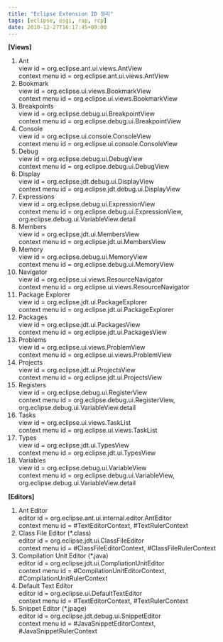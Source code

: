 ```yaml
---
title: "Eclipse Extension ID 정리"
tags: [eclipse, osgi, rap, rcp]
date: 2010-12-27T16:17:45+09:00
---
```


**[Views]**  

1. Ant  
view id = org.eclipse.ant.ui.views.AntView  
context menu id = org.eclipse.ant.ui.views.AntView  
2. Bookmark  
view id = org.eclipse.ui.views.BookmarkView  
context menu id = org.eclipse.ui.views.BookmarkView  
3. Breakpoints  
view id = org.eclipse.debug.ui.BreakpointView  
context menu id = org.eclipse.debug.ui.BreakpointView  
4. Console  
view id = org.eclipse.ui.console.ConsoleView  
context menu id = org.eclipse.ui.console.ConsoleView  
5. Debug  
view id = org.eclipse.debug.ui.DebugView  
context menu id = org.eclipse.debug.ui.DebugView  
6. Display  
view id = org.eclipse.jdt.debug.ui.DisplayView  
context menu id = org.eclipse.jdt.debug.ui.DisplayView  
7. Expressions  
view id = org.eclipse.debug.ui.ExpressionView  
context menu id = org.eclipse.debug.ui.ExpressionView, org.eclipse.debug.ui.VariableView.detail  
8. Members  
view id = org.eclipse.jdt.ui.MembersView  
context menu id = org.eclipse.jdt.ui.MembersView  
9. Memory  
view id = org.eclipse.debug.ui.MemoryView  
context menu id = org.eclipse.debug.ui.MemoryView  
10. Navigator  
view id = org.eclipse.ui.views.ResourceNavigator  
context menu id = org.eclipse.ui.views.ResourceNavigator  
11. Package Explorer  
view id = org.eclipse.jdt.ui.PackageExplorer  
context menu id = org.eclipse.jdt.ui.PackageExplorer  
12. Packages  
view id = org.eclipse.jdt.ui.PackagesView  
context menu id = org.eclipse.jdt.ui.PackagesView  
13. Problems  
view id = org.eclipse.ui.views.ProblemView  
context menu id = org.eclipse.ui.views.ProblemView  
14. Projects  
view id = org.eclipse.jdt.ui.ProjectsView  
context menu id = org.eclipse.jdt.ui.ProjectsView  
15. Registers  
view id = org.eclipse.debug.ui.RegisterView  
context menu id = org.eclipse.debug.ui.RegisterView, org.eclipse.debug.ui.VariableView.detail  
16. Tasks  
view id = org.eclipse.ui.views.TaskList  
context menu id = org.eclipse.ui.views.TaskList  
17. Types  
view id = org.eclipse.jdt.ui.TypesView  
context menu id = org.eclipse.jdt.ui.TypesView  
18. Variables  
view id = org.eclipse.debug.ui.VariableView  
context menu id = org.eclipse.debug.ui.VariableView, org.eclipse.debug.ui.VariableView.detail  
  
**[Editors]**  
  
1. Ant Editor  
editor id = org.eclipse.ant.ui.internal.editor.AntEditor  
context menu id = #TextEditorContext, #TextRulerContext  
2. Class File Editor (\*.class)  
editor id = org.eclipse.jdt.ui.ClassFileEditor  
context menu id = #ClassFileEditorContext, #ClassFileRulerContext  
3. Compilation Unit Editor (\*.java)  
editor id = org.eclipse.jdt.ui.CompliationUnitEditor  
context menu id = #CompilationUnitEditorContext, #CompilationUnitRulerContext  
4. Default Text Editor  
editor id = org.eclipse.ui.DefaultTextEditor  
context menu id = #TextEditorContext, #TextRulerContext  
5. Snippet Editor (\*.jpage)  
editor id = org.eclipse.jdt.debug.ui.SnippetEditor  
context menu id = #JavaSnippetEditorContext, #JavaSnippetRulerContext  
